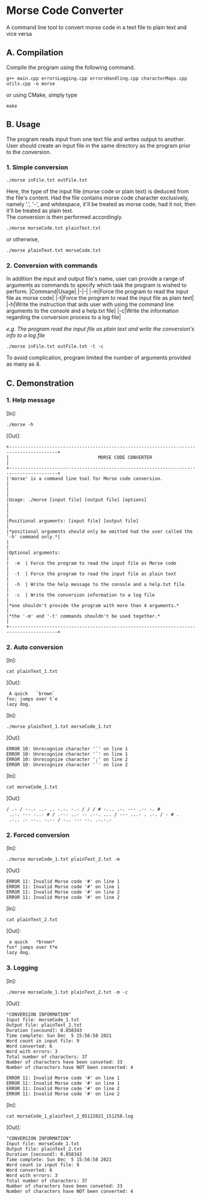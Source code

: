 # Morse Code Converter
A command line tool to convert morse code in a text file to plain text and vice versa 
## A. Compilation
Compile the program using the following command.

```
g++ main.cpp errorsLogging.cpp errorsHandling.cpp characterMaps.cpp utils.cpp -o morse
```
or using CMake, simply type
```
make
```
## B. Usage
The program reads input from one text file and writes output to another. User should create an input file in the same directory as the program prior to the conversion.
### 1. Simple conversion
```
./morse inFile.txt outFile.txt
```
Here, the type of the input file (morse code or plain text) is deduced from the file's content. Had the file contains morse code character exclusively, namely '.', '-', and whitespace, it'll be treated as morse code; had it not, then it'll be treated as plain text. <br>
The conversion is then performed accordingly.
```
./morse morseCode.txt plainText.txt
```
or otherwise,
```
./morse plainText.txt morseCode.txt
```
### 2. Conversion with commands
In addition the input and output file's name, user can provide a range of arguments as commands to specify which task the program is wished to perform.
|Command|Usage|
|-|-|
|-m|Force the program to read the input file as morse code|
|-t|Force the program to read the input file as plain text|
|-h|Write the instruction that aids user with using the command line arguments to the console and a help.txt file|
|-c|Write the information regarding the conversion process to a log file|


*e.g. The program read the input file as plain text and write the conversion's info to a log file*
```
./morse inFile.txt outFile.txt -t -c
```
To avoid complication, program limited the number of arguments provided as many as 4.
## C. Demonstration
### 1. Help message
[In]:
```
./morse -h
```
[Out]:
```
+----------------------------------------------------------------------------------------+
|                                 MORSE CODE CONVERTER                                   |
+----------------------------------------------------------------------------------------+
|'morse' is a command line tool for Morse code conversion.                               |
|                                                                                        |
|Usage: ./morse [input file] [output file] [options]                                     |
|                                                                                        |
|Positional arguments: [input file] [output file]                                        |
|*positional arguments should only be omitted had the user called the '-h' command only.*|
|                                                                                        |
|Optional arguments:                                                                     |
|  -m  | Force the program to read the input file as Morse code                          |
|  -t  | Force the program to read the input file as plain text                          |
|  -h  | Write the help message to the console and a help.txt file                       |
|  -c  | Write the conversion information to a log file                                  |
|*one shouldn't provide the program with more than 4 arguments.*                         |
|*the '-m' and '-t' commands shouldn't be used together.*                                |
+----------------------------------------------------------------------------------------+
```
### 2. Auto conversion
[In]:
```
cat plainText_1.txt
```
[Out]:
```
 A quick   `brown`
fox; jumps over t`e
lazy dog.
```
[In]:
```
./morse plainText_1.txt morseCode_1.txt 
```
[Out]:
```
ERROR 10: Unrecognize character '`' on line 1
ERROR 10: Unrecognize character '`' on line 1
ERROR 10: Unrecognize character ';' on line 2
ERROR 10: Unrecognize character '`' on line 2
```
[In]:
```
cat morseCode_1.txt
```
[Out]:
```
/ .- / --.- ..- .. -.-. -.- / / / # -... .-. --- .-- -. # 
 ..-. --- -..- # / .--- ..- -- .--. ... / --- ...- . .-. / - # . 
 .-.. .- --.. -.-- / -.. --- --. .-.-.- 
```
### 2. Forced conversion
[In]:
```
./morse morseCode_1.txt plainText_2.txt -m
```
[Out]:
```
ERROR 11: Invalid Morse code '#' on line 1
ERROR 11: Invalid Morse code '#' on line 1
ERROR 11: Invalid Morse code '#' on line 2
ERROR 11: Invalid Morse code '#' on line 2
```
[In]:
```
cat plainText_2.txt
```
[Out]:
```
 a quick   *brown*
fox* jumps over t*e
lazy dog.
```
### 3. Logging
[In]:
```
./morse morseCode_1.txt plainText_2.txt -m -c
```
[Out]:
```
"CONVERSION INFORMATION"
Input file: morseCode_1.txt
Output file: plainText_2.txt
Duration [secound]: 0.858343
Time complete: Sun Dec  5 15:56:58 2021
Word count in input file: 9
Word converted: 6
Word with errors: 3
Total number of characters: 37
Number of characters have been conveted: 33
Number of characters have NOT been converted: 4

ERROR 11: Invalid Morse code '#' on line 1
ERROR 11: Invalid Morse code '#' on line 1
ERROR 11: Invalid Morse code '#' on line 2
ERROR 11: Invalid Morse code '#' on line 2
```
[In]:
```
cat morseCode_1_plainText_2_05122021_151258.log
```
[Out]:
```
"CONVERSION INFORMATION"
Input file: morseCode_1.txt
Output file: plainText_2.txt
Duration [secound]: 0.858343
Time complete: Sun Dec  5 15:56:58 2021
Word count in input file: 9
Word converted: 6
Word with errors: 3
Total number of characters: 37
Number of characters have been conveted: 33
Number of characters have NOT been converted: 4
```